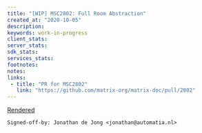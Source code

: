 ```yaml
---
title: "[WIP] MSC2802: Full Room Abstraction"
created_at: "2020-10-05"
description:
keywords: work-in-progress
client_stats:
server_stats:
sdk_stats:
services_stats:
footnotes:
notes:
links:
 - title: "PR for MSC2802"
   link: "https://github.com/matrix-org/matrix-doc/pull/2802"
---
```

[Rendered](https://github.com/ShadowJonathan/matrix-doc/blob/flip-the-table/proposals/2802-full-abstraction.md)

`Signed-off-by: Jonathan de Jong <jonathan@automatia.nl>`
